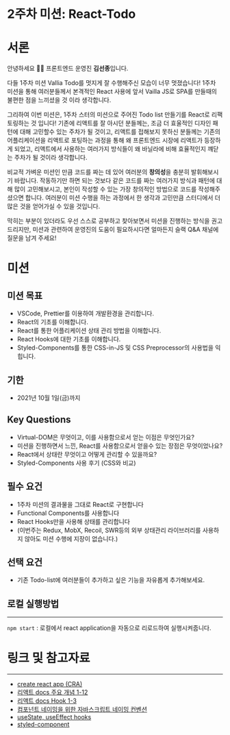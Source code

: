 # 2주차 미션: React-Todo

# 서론

안녕하세요 🙌🏻 프론트엔드 운영진 **김선종**입니다.

다들 1주차 미션 Vallia Todo를 멋지게 잘 수행해주신 모습이 너무 멋졌습니다! 1주차 미션을 통해 여러분들께서 본격적인 React 사용에 앞서 Vailla JS로 SPA를 만들때의 불편한 점을 느끼셨을 것 이라 생각합니다.

그리하여 이번 미션은, 1주차 스터의 미션으로 주어진 Todo list 만들기를 React로 리팩토링하는 것 입니다!
기존에 리액트를 잘 아시던 분들께는, 조금 더 효울적인 디자인 패턴에 대해 고민할수 있는 주차가 될 것이고, 리액트를 접해보지 못하신 분들께는 기존의 어플리케이션을 리액트로 포팅하는 과정을 통해 왜 프론트엔드 시장에 리액트가 등장하게 되었고, 리액트에서 사용하는 여러가지 방식들이 왜 바닐라에 비해 효율적인지 꺠닫는 주차가 될 것이라 생각합니다.

비교적 가벼운 미션인 만큼 코드를 짜는 데 있어 여러분의 **창의성**을 충분히 발휘해보시기 바랍니다. 작동하기만 하면 되는 것보다 같은 코드를 짜는 여러가지 방식과 패턴에 대해 많이 고민해보시고, 본인이 작성할 수 있는 가장 창의적인 방법으로 코드를 작성해주셨으면 합니다. 여러분이 미션 수행을 하는 과정에서 한 생각과 고민만큼 스터디에서 더 많은 것을 얻어가실 수 있을 것입니다.

막히는 부분이 있더라도 우선 스스로 공부하고 찾아보면서 미션을 진행하는 방식을 권고드리지만, 미션과 관련하여 운영진의 도움이 필요하시다면 얼마든지 슬랙 Q&A 채널에 질문을 남겨 주세요!

# 미션

## 미션 목표

- VSCode, Prettier를 이용하여 개발환경을 관리합니다.
- React의 기초를 이해합니다.
- React를 통한 어플리케이션 상태 관리 방법을 이해합니다.
- React Hooks에 대한 기초를 이해합니다.
- Styled-Components를 통한 CSS-in-JS 및 CSS Preprocessor의 사용법을 익힙니다.

## 기한

- 2021년 10월 1일(금)까지

## Key Questions

- Virtual-DOM은 무엇이고, 이를 사용함으로서 얻는 이점은 무엇인가요?
- 미션을 진행하면서 느낀, React를 사용함으로서 얻을수 있는 장점은 무엇이었나요?
- React에서 상태란 무엇이고 어떻게 관리할 수 있을까요?
- Styled-Components 사용 후기 (CSS와 비교)

## 필수 요건

- 1주차 미션의 결과물을 그대로 React로 구현합니다
- Functional Components를 사용합니다
- React Hooks만을 사용해 상태를 관리합니다 
- (이번주는 Redux, MobX, Recoil, SWR등의 외부 상태관리 라이브러리를 사용하지 않아도 미션 수행에 지장이 없습니다.)

## 선택 요건

- 기존 Todo-list에 여러분들이 추가하고 싶은 기능을 자유롭게 추가해보세요.

## 로컬 실행방법

---

`npm start` : 로컬에서 react application을 자동으로 리로드하여 실행시켜줍니다.


# 링크 및 참고자료

---

- [create react app (CRA)](https://create-react-app.dev/docs/getting-started/)
- [리액트 docs 주요 개념 1-12](https://ko.reactjs.org/docs/hello-world.html)
- [리액트 docs Hook 1-3](https://ko.reactjs.org/docs/hooks-intro.html)
- [컴포넌트 네이밍을 위한 자바스크립트 네이밍 컨벤션](https://velog.io/@cada/%EC%9E%90%EB%B0%94%EC%8A%A4%ED%81%AC%EB%A6%BD%ED%8A%B8-%EC%8A%A4%ED%83%80%EC%9D%BC-%EA%B0%80%EC%9D%B4%EB%93%9C-%EB%84%A4%EC%9D%B4%EB%B0%8D-%EC%BB%A8%EB%B2%A4%EC%85%98-%ED%8E%B8)
- [useState, useEffect hooks](https://velog.io/@velopert/react-hooks#1-usestate)
- [styled-component](https://styled-components.com/docs/basics#getting-started)
